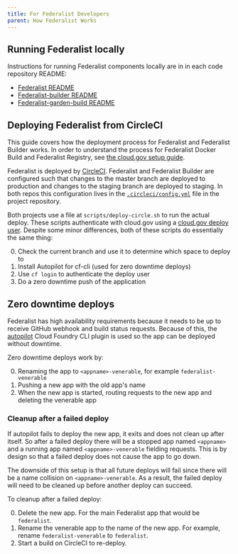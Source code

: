 ```yaml
---
title: For Federalist Developers
parent: How Federalist Works
---
```


## Running Federalist locally
Instructions for running Federalist components locally are in in each code repository README:
- [Federalist README](https://github.com/18F/federalist#running-locally-development)
- [Federalist-builder README](https://github.com/18F/federalist-builder#running-locally)
- [Federalist-garden-build README](https://github.com/18F/federalist-garden-build#development--making-changes)

## Deploying Federalist from CircleCI

This guide covers how the deployment process for Federalist and Federalist Builder works.
In order to understand the process for Federalist Docker Build and Federalist Registry, see [the cloud.gov setup guide]({{site.baseurl}}/pages/how-federalist-works/cloud-gov-setup/).

Federalist is deployed by [CircleCI](https://circleci.com/docs/2.0/deployment_integrations/).
Federalist and Federalist Builder are configured such that changes to the master branch are deployed to production and changes to the staging branch are deployed to staging.
In both repos this configuration lives in the [`.circleci/config.yml`](https://circleci.com/docs/2.0/) file in the project repository.

Both projects use a file at `scripts/deploy-circle.sh` to run the actual deploy.
These scripts authenticate with cloud.gov using a [cloud.gov deploy user](https://cloud.gov/docs/apps/continuous-deployment/#deployer-account).
Despite some minor differences, both of these scripts do essentially the same thing:

0. Check the current branch and use it to determine which space to deploy to
0. Install Autopilot for cf-cli (used for zero downtime deploys)
0. Use `cf login` to authenticate the deploy user
0. Do a zero downtime push of the application

## Zero downtime deploys

Federalist has high availability requirements because it needs to be up to receive GitHub webhook and build status requests.
Because of this, the [autopilot](https://cloud.gov/docs/apps/production-ready/#zero-downtime-deploy) Cloud Foundry CLI plugin is used so the app can be deployed without downtime.

Zero downtime deploys work by:

0. Renaming the app to `<appname>-venerable`, for example `federalist-venerable`
0. Pushing a new app with the old app's name
0. When the new app is started, routing requests to the new app and deleting the venerable app

### Cleanup after a failed deploy

If autopilot fails to deploy the new app, it exits and does not clean up after itself.
So after a failed deploy there will be a stopped app named `<appname>` and a running app named `<appname>-venerable` fielding requests.
This is by design so that a failed deploy does not cause the app to go down.

The downside of this setup is that all future deploys will fail since there will be a name collision on `<appname>-venerable`.
As a result, the failed deploy will need to be cleaned up before another deploy can succeed.

To cleanup after a failed deploy:

0. Delete the new app. For the main Federalist app that would be `federalist`.
0. Rename the venerable app to the name of the new app. For example, rename `federalist-venerable` to `federalist`.
0. Start a build on CircleCI to re-deploy.
